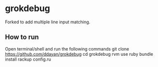 grokdebug
=========
Forked to add multiple line input matching.

How to run
----------
Open terminal/shell and run the following commands
	git clone https://github.com/ddayan/grokdebug
	cd grokdebug
	rvm use ruby
	bundle install
  rackup config.ru 

